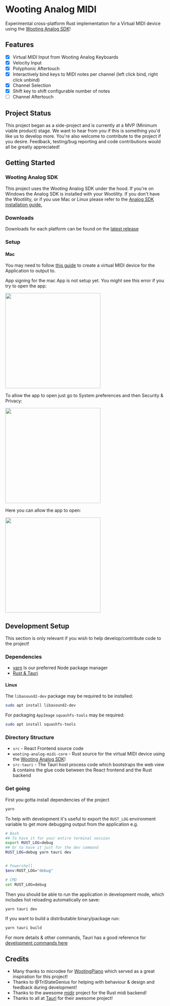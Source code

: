 # Wooting Analog MIDI

Experimental cross-platform Rust implementation for a Virtual MIDI device using the [Wooting Analog SDK](https://github.com/WootingKb/wooting-analog-sdk)!

## Features

- [x] Virtual MIDI Input from Wooting Analog Keyboards
- [x] Velocity Input
- [x] Polyphonic Aftertouch
- [x] Interactively bind keys to MIDI notes per channel (left click bind, right click unbind)
- [x] Channel Selection
- [x] Shift key to shift configurable number of notes
- [ ] Channel Aftertouch

## Project Status

This project began as a side-project and is currently at a MVP (Minimum viable product) stage. We want to hear from you if this is something you'd like us to develop more. You're also welcome to contribute to the project if you desire. Feedback, testing/bug reporting and code contributions would all be greatly appreciated!

## Getting Started

### Wooting Analog SDK

This project uses the Wooting Analog SDK under the hood. If you're on Windows the Analog SDK is installed with your Wootility. If you don't have the Wootility, or if you use Mac or Linux please refer to the [Analog SDK installation guide.](https://github.com/WootingKb/wooting-analog-sdk#installing)

### Downloads

Downloads for each platform can be found on the [latest release](https://github.com/WootingKb/wooting-analog-midi/releases/latest)

### Setup

#### Mac

You may need to follow [this guide](https://medium.com/@keybaudio/virtual-midi-devices-on-macos-a45cdbdffdaf) to create a virtual MIDI device for the Application to output to.

App signing for the mac App is not setup yet. You might see this error if you try to open the app:

<img src="https://i.ibb.co/cLCvkLM/analog-midi-mac-1.png" height=300></img>

To allow the app to open just go to System preferences and then Security & Privacy:

<img src="https://i.ibb.co/rb2CT38/analog-midi-mac-2.png" height=300></img>

Here you can allow the app to open:

<img src="https://i.ibb.co/PNPpHXj/analog-midi-mac-3.png" height=300></img>

## Development Setup

This section is only relevant if you wish to help develop/contribute code to the project!

### Dependencies

- [yarn](https://yarnpkg.com/getting-started/install) Is our preferred Node package manager
- [Rust & Tauri](https://tauri.studio/docs/getting-started/intro#setting-up-your-environment)

#### Linux

The `libasound2-dev` package may be required to be installed:

```bash
sudo apt install libasound2-dev
```

For packaging `AppImage` `squashfs-tools` may be required:

```bash
sudo apt install squashfs-tools
```

### Directory Structure

- `src` - React Frontend source code
- `wooting-analog-midi-core` - Rust source for the virtual MIDI device using the [Wooting Analog SDK](https://github.com/WootingKb/wooting-analog-sdk)!
- `src-tauri` - The Tauri host process code which bootstraps the web view & contains the glue code between the React frontend and the Rust backend

### Get going

First you gotta install dependencies of the project

```bash
yarn
```

To help with development it's useful to export the `RUST_LOG` environment variable to get more debugging output from the application
e.g.

```bash
# Bash
## To have it for your entire terminal session
export RUST_LOG=debug
## Or to have it just for the dev command
RUST_LOG=debug yarn tauri dev


# Powershell
$env:RUST_LOG="debug"

# CMD
set RUST_LOG=debug
```

Then you should be able to run the application in development mode, which includes hot reloading automatically on save:

```bash
yarn tauri dev
```

If you want to build a distributable binary/package run:

```bash
yarn tauri build
```

For more details & other commands, Tauri has a good reference for [development commands here](https://tauri.studio/docs/usage/development/development)

## Credits

- Many thanks to microdee for [WootingPiano](https://github.com/microdee/WootingPiano) which served as a great inspiration for this project!
- Thanks to @TriStateGenius for helping with behaviour & design and feedback during development!
- Thanks to the awesome [midir](https://github.com/Boddlnagg/midir) project for the Rust midi backend!
- Thanks to all at [Tauri](https://tauri.studio/) for their awesome project!
